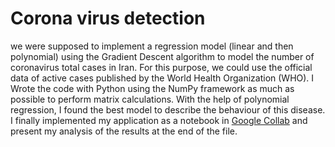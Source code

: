 # Corona virus detection
we were supposed to implement a regression model (linear and then polynomial) using the Gradient Descent algorithm to model the number of coronavirus total cases in Iran.
For this purpose, we could use the official data of active cases published by the World Health Organization (WHO).
I Wrote the code with Python using the NumPy framework as much as possible to perform matrix calculations.
With the help of polynomial regression, I found the best model to describe the behaviour of this disease.
I finally implemented my application as a notebook in [Google Collab](https://colab.research.google.com/drive/1SCo3LSPmeH3GRUsQDuOwY3cr3XflaN62?usp=sharing) and present my analysis of the results at the end of the file.


